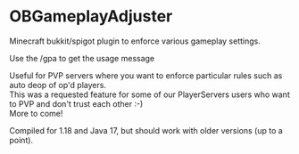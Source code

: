 # OBGameplayAdjuster
Minecraft bukkit/spigot plugin to enforce various gameplay settings.<br>

Use the /gpa to get the usage message

Useful for PVP servers where you want to enforce particular rules such as auto deop of op'd players.<br>
This was a requested feature for some of our PlayerServers users who want to PVP and don't trust each other :-)<br>
More to come!

Compiled for 1.18 and Java 17, but should work with older versions (up to a point).
